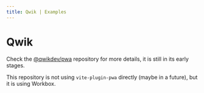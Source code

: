 ```yaml
---
title: Qwik | Examples
---
```


# Qwik

Check the [@qwikdev/pwa](https://github.com/QwikDev/pwa) repository for more details, it is still in its early stages.

This repository is not using `vite-plugin-pwa` directly (maybe in a future), but it is using Workbox.


